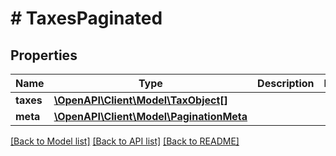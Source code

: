 # # TaxesPaginated

## Properties

Name | Type | Description | Notes
------------ | ------------- | ------------- | -------------
**taxes** | [**\OpenAPI\Client\Model\TaxObject[]**](TaxObject.md) |  |
**meta** | [**\OpenAPI\Client\Model\PaginationMeta**](PaginationMeta.md) |  |

[[Back to Model list]](../../README.md#models) [[Back to API list]](../../README.md#endpoints) [[Back to README]](../../README.md)

